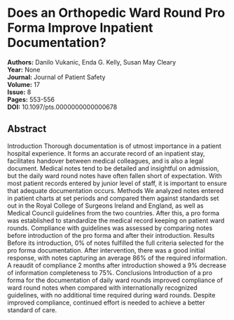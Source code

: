 # Does an Orthopedic Ward Round Pro Forma Improve Inpatient Documentation?

**Authors:** Danilo Vukanic, Enda G. Kelly, Susan May Cleary  
**Year:** None  
**Journal:** Journal of Patient Safety  
**Volume:** 17  
**Issue:** 8  
**Pages:** 553-556  
**DOI:** 10.1097/pts.0000000000000678  

## Abstract
Introduction            Thorough documentation is of utmost importance in a patient hospital experience. It forms an accurate record of an inpatient stay, facilitates handover between medical colleagues, and is also a legal document. Medical notes tend to be detailed and insightful on admission, but the daily ward round notes have often fallen short of expectation. With most patient records entered by junior level of staff, it is important to ensure that adequate documentation occurs.                                Methods            We analyzed notes entered in patient charts at set periods and compared them against standards set out in the Royal College of Surgeons Ireland and England, as well as Medical Council guidelines from the two countries. After this, a pro forma was established to standardize the medical record keeping on patient ward rounds. Compliance with guidelines was assessed by comparing notes before introduction of the pro forma and after their introduction.                                Results            Before its introduction, 0% of notes fulfilled the full criteria selected for the pro forma documentation. After intervention, there was a good initial response, with notes capturing an average 86% of the required information. A reaudit of compliance 2 months after introduction showed a 9% decrease of information completeness to 75%.                                Conclusions            Introduction of a pro forma for the documentation of daily ward rounds improved compliance of ward round notes when compared with internationally recognized guidelines, with no additional time required during ward rounds. Despite improved compliance, continued effort is needed to achieve a better standard of care.


